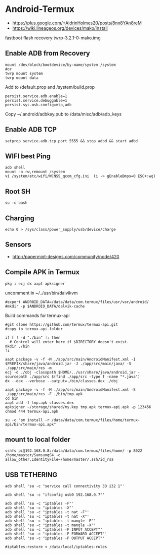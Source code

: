 # Android-Termux

* https://plus.google.com/+AldrinHolmes20/posts/8nn8YAn8reM
* https://wiki.lineageos.org/devices/mako/install

fastboot flash recovery twrp-3.2.1-0-mako.img


## Enable ADB from Recovery

```
mount /dev/block/bootdevice/by-name/system /system  
#or
twrp mount system
twrp mount data
```
Add to /default.prop and /system/build.prop

```
persist.service.adb.enable=1                                                    
persist.service.debuggable=1
persist.sys.usb.config=mtp,adb
```
Copy ~/.android/adbkey.pub to /data/misc/adb/adb_keys

## Enable ADB TCP

```
setprop service.adb.tcp.port 5555 && stop adbd && start adbd
```

## WIFI best Ping

```
adb shell
mount -o rw,remount /system
vi /system/etc/wifi/WCNSS_qcom_cfg.ini  (i -> gEnableBmps=0 ESC+:wq)
```

## Root SH

```
su -c bash
```
## Charging

```
echo 0 > /sys/class/power_supply/usb/device/charge
```

## Sensors
* http://papermint-designs.com/community/node/420

## Compile APK in Termux
```
pkg i ecj dx aapt apksigner
```
uncomment in ~/../usr/bin/dalvikvm
```
#export ANDROID_DATA=/data/data/com.termux/files/usr/var/android/
#mkdir -p $ANDROID_DATA/dalvik-cache
```

Build commands for termux-api
```
#git clone https://github.com/termux/termux-api.git
#copy to termux-api-folder

if [ ! -d "./bin" ]; then
  # Control will enter here if $DIRECTORY doesn't exist.
mkdir ./bin
fi

aapt package -v -f -M ./app/src/main/AndroidManifest.xml -I $PREFIX/share/java/android.jar -J ./app/src/main/java/ -S ./app/src/main/res -m
ecj -d ./obj -classpath $HOME/../usr/share/java/android.jar -sourcepath ./app/src $(find ./app/src -type f -name "*.java")
dx --dex --verbose --output=./bin/classes.dex ./obj

aapt package -v -f -M ./app/src/main/AndroidManifest.xml -S ./app/src/main/res -F ./bin/tmp.apk
cd bin
aapt add -f tmp.apk classes.dex
apksigner ~/storage/shared/my.key tmp.apk termux-api.apk -p 123456
chmod 444 termux-api.apk

su -c "pm install -r /data/data/com.termux/files/home/termux-api/bin/termux-api.apk"
```

## mount to local folder
```
sshfs pi@192.168.0.8:/data/data/com.termux/files/home/ -p 8022 /home/master/SamsungS4 -o allow_other,IdentityFile=/home/master/.ssh/id_rsa 
```

## USB TETHERING 
```
adb shell 'su -c "service call connectivity 33 i32 1"'

adb shell 'su -c "ifconfig usb0 192.168.0.7"'

adb shell 'su -c "iptables -F"'
adb shell 'su -c "iptables -X"'
adb shell 'su -c "iptables -t nat -F"'
adb shell 'su -c "iptables -t nat -X"'
adb shell 'su -c "iptables -t mangle -F"'
adb shell 'su -c "iptables -t mangle -X"'
adb shell 'su -c "iptables -P INPUT ACCEPT"'
adb shell 'su -c "iptables -P FORWARD ACCEPT"'
adb shell 'su -c "iptables -P OUTPUT ACCEPT"'

#iptables-restore < /data/local/iptables-rules

```

